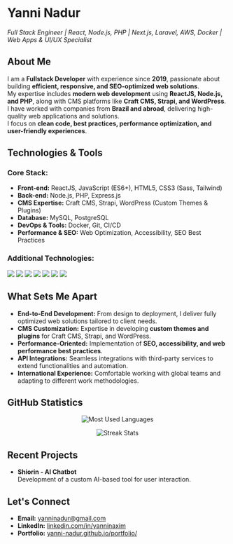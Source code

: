 <h1 align="left">Yanni Nadur</h1>

<p align="left">
  <i>Full Stack Engineer | React, Node.js, PHP | Next.js, Laravel, AWS, Docker | Web Apps & UI/UX Specialist</i>
</p>


## About Me  

I am a **Fullstack Developer** with experience since **2019**, passionate about building **efficient, responsive, and SEO-optimized web solutions**.  
My expertise includes **modern web development** using **ReactJS, Node.js, and PHP**, along with CMS platforms like **Craft CMS, Strapi, and WordPress**.  
I have worked with companies from **Brazil and abroad**, delivering high-quality web applications and solutions.  
I focus on **clean code, best practices, performance optimization, and user-friendly experiences**.  



## Technologies & Tools  

### Core Stack:
- **Front-end:** ReactJS, JavaScript (ES6+), HTML5, CSS3 (Sass, Tailwind)
- **Back-end:** Node.js, PHP, Express.js
- **CMS Expertise:** Craft CMS, Strapi, WordPress (Custom Themes & Plugins)
- **Database:** MySQL, PostgreSQL
- **DevOps & Tools:** Docker, Git, CI/CD
- **Performance & SEO:** Web Optimization, Accessibility, SEO Best Practices  

### Additional Technologies:
<p align="left">
  <img src="https://img.shields.io/badge/MySQL-005C84?style=for-the-badge&logo=mysql&logoColor=white" />
  <img src="https://img.shields.io/badge/Craft%20CMS-ED1C24?style=for-the-badge&logo=craftcms&logoColor=white" />
  <img src="https://img.shields.io/badge/Strapi-2F2E8B?style=for-the-badge&logo=strapi&logoColor=white" />
  <img src="https://img.shields.io/badge/WordPress-21759B?style=for-the-badge&logo=wordpress&logoColor=white" />
  <img src="https://img.shields.io/badge/React-61DAFB?style=for-the-badge&logo=react&logoColor=black" />
  <img src="https://img.shields.io/badge/Node.js-339933?style=for-the-badge&logo=node.js&logoColor=white" />
  <img src="https://img.shields.io/badge/Docker-2496ED?style=for-the-badge&logo=docker&logoColor=white" />
</p>


## What Sets Me Apart  

- **End-to-End Development:** From design to deployment, I deliver fully optimized web solutions tailored to client needs.  
- **CMS Customization:** Expertise in developing **custom themes and plugins** for Craft CMS, Strapi, and WordPress.  
- **Performance-Oriented:** Implementation of **SEO, accessibility, and web performance best practices**.  
- **API Integrations:** Seamless integrations with third-party services to extend functionalities and automation.  
- **International Experience:** Comfortable working with global teams and adapting to different work methodologies.  


## GitHub Statistics  

<p align="center">
  <img src="https://github-readme-stats.vercel.app/api/top-langs/?username=yanni-nadur&layout=compact&theme=radical" alt="Most Used Languages" />
</p>

<p align="center">
  <img src="https://github-readme-streak-stats.herokuapp.com/?user=yanni-nadur&theme=radical" alt="Streak Stats" />
</p>


## Recent Projects  

- **Shiorin - AI Chatbot**  
  Development of a custom AI-based tool for user interaction.  


## Let's Connect  

- **Email:** [yanninadur@gmail.com](mailto:yanninadur@gmail.com)  
- **LinkedIn:** [linkedin.com/in/yanninaxim](https://linkedin.com/in/yanninaxim)  
- **Portfolio:** [yanni-nadur.github.io/portfolio/](https://yanni-nadur.github.io/portfolio/)  

